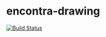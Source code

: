 encontra-drawing
================
[![Build Status](https://encontra.ci.cloudbees.com/buildStatus/icon?job=encontra-drawing)](https://encontra.ci.cloudbees.com/job/encontra-drawing/)
